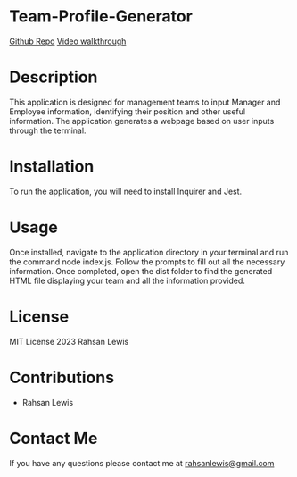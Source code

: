 # Team-Profile-Generator
[Github Repo](https://github.com/RahsanLewis/Team-Profile-Generator)
[Video walkthrough]()

# Description
This application is designed for management teams to input Manager and Employee information, identifying their position and other useful information. The application generates a webpage based on user inputs through the terminal.

# Installation
To run the application, you will need to install Inquirer and Jest. 

# Usage
Once installed, navigate to the application directory in your terminal and run the command node index.js. Follow the prompts to fill out all the necessary information. Once completed, open the dist folder to find the generated HTML file displaying your team and all the information provided.

# License
MIT License 2023 Rahsan Lewis

# Contributions
* Rahsan Lewis

# Contact Me
If you have any questions please contact me at rahsanlewis@gmail.com